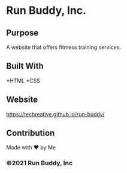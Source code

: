# Run Buddy, Inc.

## Purpose
A website that offers fitmess training services.

## Built With
*HTML
*CSS

## Website
https://techreative.github.io/run-buddy/

## Contribution
Made with ❤️  by Me

### ©️2021 Run Buddy, Inc
